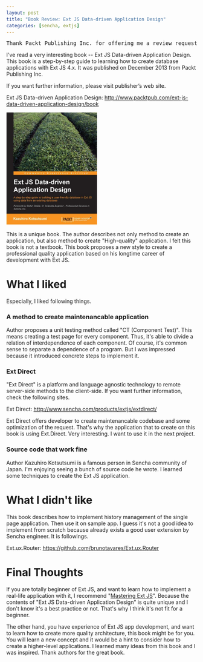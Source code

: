 ```yaml
---
layout: post
title: "Book Review: Ext JS Data-driven Application Design"
categories: [sencha, extjs]
---
```


<pre>
Thank Packt Publishing Inc. for offering me a review request for the book! I'm really enjoyed :)
</pre>

I've read a very interesting book -- Ext JS Data-driven Application Design. This book is a step-by-step guide to learning how to create database applications with Ext JS 4.x. It was published on December 2013 from Packt Publishing Inc.

If you want further information, please visit publisher’s web site.

Ext JS Data-driven Application Design:
<a href="http://www.packtpub.com/ext-js-data-driven-application-design/book" target="_blank">http://www.packtpub.com/ext-js-data-driven-application-design/book</a>

<img src="/public/images/Ext-JS.jpg" alt="Ext JS" style="width:240px;" class="wp-image-1388"/>

This is a unique book. The author describes not only method to create an application, but also method to create "High-quality" application. I felt this book is not a textbook. This book proposes a new style to create a professional quality application based on his longtime career of development with Ext JS.

<!--more-->

<h1>What I liked</h1>

Especially, I liked following things.

<h3>A method to create maintenancable application</h3>

Author proposes a unit testing method called "CT (Component Test)". This means creating a test page for every component. Thus, it's able to divide a relation of interdependence of each component. Of course, it's common sense to separate a dependence of a program. But I was impressed because it introduced concrete steps to implement it.

<h3>Ext Direct</h3>

"Ext Direct" is a platform and language agnostic technology to remote server-side methods to the client-side. If you want further information, check the following sites.

Ext Direct:
<a href="http://www.sencha.com/products/extjs/extdirect/" target="_blank">http://www.sencha.com/products/extjs/extdirect/</a>

Ext Direct offers developer to create maintenancable codebase and some optimization of the request. That's why the application that to create on this book is using Ext.Direct. Very interesting. I want to use it in the next project.

<h3>Source code that work fine</h3>

Author Kazuhiro Kotsutsumi is a famous person in Sencha community of Japan. I'm enjoying seeing a bunch of source code he wrote. I learned some techniques to create the Ext JS application.

<h1>What I didn't like</h1>

This book describes how to implement history management of the single page application. Then use it on sample app. I guess it's not a good idea to implement from scratch because already exists a good user extension by Sencha engineer. It is followings.

Ext.ux.Router:
<a href="https://github.com/brunotavares/Ext.ux.Router" target="_blank">https://github.com/brunotavares/Ext.ux.Router</a>

<h1>Final Thoughts</h1>

If you are totally beginner of Ext JS, and want to learn how to implement a real-life application with it, I recommend "<a href="http://www.packtpub.com/mastering-ext-javascript/book" target="_blank">Mastering Ext JS</a>". Because the contents of "Ext JS Data-driven Application Design" is quite unique and I don't know it's a best practice or not. That's why I think it's not fit for a beginner.

The other hand, you have experience of Ext JS app development, and want to learn how to create more quality architecture, this book might be for you. You will learn a new concept and it would be a hint to consider how to create a higher-level applications. I learned many ideas from this book and I was inspired. Thank authors for the great book.
